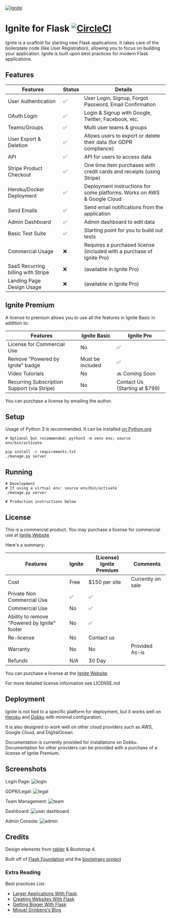 [![Ignite](https://user-images.githubusercontent.com/882381/45938197-49cfb880-bf7c-11e8-91ea-94fffd9d054a.png)](https://github.com/sumukh/ignite)

# Ignite for Flask [![CircleCI](https://circleci.com/gh/Sumukh/Ignite.svg?style=svg&circle-token=21024628f8356bc070f27aede670fc676a8e4446)](https://circleci.com/gh/Sumukh/Ignite)

Ignite is a scaffold for starting new Flask applications. It takes care of the boilerplate code (like User Registration), allowing you to focus on building your application. Ignite is built upon best practices for modern Flask applications.

## Features
| Features  |   Status | Details
| ------------- | ------------- | -------- |
| User Authentication  | ✅  | User Login, Signup, Forgot Password, Email Confirmation|
| OAuth Login  | ✅ | Login & Signup with Google, Twitter, Facebook, etc.
| Teams/Groups | ✅  | Multi user teams & groups
| User Export & Deletion  | ✅ | Allows users to export or delete their data  (for GDPR compliance)
| API  | ✅  | API for users to access data
| Stripe Product Checkout  | ✅  | One time item purchases with credit cards and receipts (using Stripe)
| Heroku/Docker Deployment  | ✅  | Deployment instructions for some platforms. Works on AWS & Google Cloud
| Send Emails | ✅  | Send email notifications from the application
| Admin Dashboard | ✅  | Admin dashboard to edit data
| Basic Test Suite | ✅  | Starting point for you to build out tests
| Commercial Usage  | ❌  | Requires a purchased license (included with a purchase of Ignite Pro)
| SaaS Recurring billing with Stripe | ❌ | (available in Ignite Pro)
| Landing Page Design Usage | ❌ | (available in Ignite Pro)


## Ignite Premium

A license to premium allows you to use all the features in Ignite Basic in addition to:

| Features | Ignite Basic | Ignite Pro |
| ------------- | ------------- | ---------- |
| License for Commercial Use  | No  |  ✅  |
| Remove "Powered by Ignite" badge  | Must be included  |  ✅  |
| Video Tutorials  | No |  🔜 Coming Soon  |
| Recurring Subscription Support (via Stripe)  | No  | Contact Us (Starting at $799) |

You can purchase a license by emailing the author.

## Setup
Usage of Python 3 is recommended. It can be installed [on Python.org](https://www.python.org/downloads/)
```
# Optional but recommended: python3 -m venv env; source env/bin/activate

pip install -r requirements.txt
./manage.py server
```

## Running

```
# Development
# If using a virtual env: source env/bin/activate
./manage.py server

# Production instructions below
```

## License

This is a commercial product. You may purchase a license for commercial use at [Ignite Website](https://ignite.server.sumukh.me)

Here's a summary:


| Features | Ignite | (License) Ignite Premium | Comments |
| ------------- | ------------- | ---------- | ------- |
| Cost | Free | $150 per site | Currently on sale  |
| Private Non Commercial Use | ✅ | ✅ |
| Commercial Use  | No  |  ✅  |
| Ability to remove "Powered by Ignite" footer | No  |  ✅  |
| Re-license | No  |  Contact us |
| Warranty  | No  |  No | Provided As-is
| Refunds  | N/A  |  30 Day |

You can purchase a license at the [Ignite Website](https://ignite.server.sumukh.me)

For more detailed license information see LICENSE.md

## Deployment

Ignite is not tied to a specific platform for deployment, but it works well on [Heroku](http://heroku.com) and [Dokku](http://dokku.viewdocs.io/dokku/) with minimal configuration.

It is also designed to work well on other cloud providers such as AWS, Google Cloud, and DigitalOcean.

Documentation is currently provided for installations on Dokku. Documentation for other providers can be provided with a purchase of a license of Ignite Premium.

## Screenshots


Login Page:
![login](documentation/screenshots/login.png)

GDPR/Legal:
![legal](documentation/screenshots/gdpr.png)

Team Management:
![team](documentation/screenshots/team.png)

Dashboard:
![user dashboard](documentation/screenshots/dashboard.png)

Admin Console:
![admin](https://user-images.githubusercontent.com/882381/33539038-326c31cc-d879-11e7-981a-1834f15cf718.png)

## Credits

Design elements from [tabler](https://github.com/tabler/tabler) & Bootstrap 4.


Built off of [Flask Foundation](https://jackstouffer.github.io/Flask-Foundation/) and the [bootstrapy project](https://github.com/kirang89/bootstrapy)


### Extra Reading

Best practices List:
* [Larger Applications With Flask](http://flask.pocoo.org/docs/patterns/packages/).
* [Creating Websites With Flask](http://maximebf.com/blog/2012/10/building-websites-in-python-with-flask/)
* [Getting Bigger With Flask](http://maximebf.com/blog/2012/11/getting-bigger-with-flask/)
* [Miguel Grinberg's Blog](https://blog.miguelgrinberg.com/category/Python)
